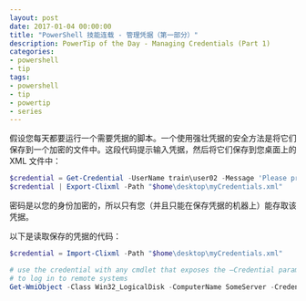 ```yaml
---
layout: post
date: 2017-01-04 00:00:00
title: "PowerShell 技能连载 - 管理凭据（第一部分）"
description: PowerTip of the Day - Managing Credentials (Part 1)
categories:
- powershell
- tip
tags:
- powershell
- tip
- powertip
- series
---
```

假设您每天都要运行一个需要凭据的脚本。一个使用强壮凭据的安全方法是将它们保存到一个加密的文件中。这段代码提示输入凭据，然后将它们保存到您桌面上的 XML 文件中：

```powershell
$credential = Get-Credential -UserName train\user02 -Message 'Please provide credentials' 
$credential | Export-Clixml -Path "$home\desktop\myCredentials.xml"
```

密码是以您的身份加密的，所以只有您（并且只能在保存凭据的机器上）能存取该凭据。

以下是读取保存的凭据的代码：

```powershell
$credential = Import-Clixml -Path "$home\desktop\myCredentials.xml"

# use the credential with any cmdlet that exposes the –Credential parameter
# to log in to remote systems
Get-WmiObject -Class Win32_LogicalDisk -ComputerName SomeServer -Credential $credential
```

<!--本文国际来源：[Managing Credentials (Part 1)](http://community.idera.com/powershell/powertips/b/tips/posts/managing-credentials-part-1)-->
